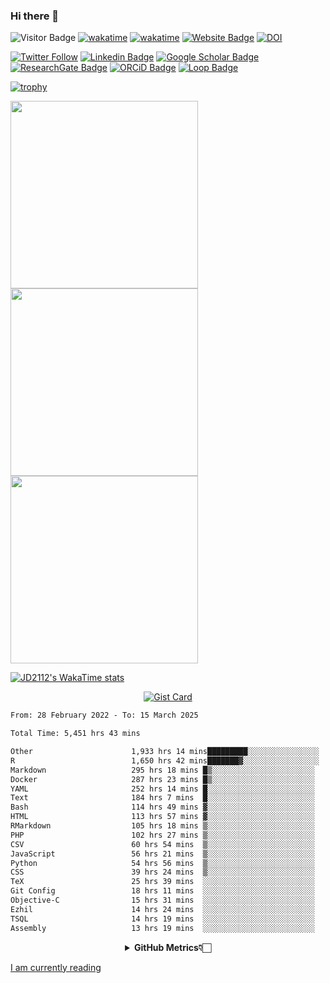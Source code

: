 ### Hi there 👋
![Visitor Badge](https://visitor-badge.laobi.icu/badge?page_id=JD2112.JD2112)
[![wakatime](https://github.com/JD2112/JD2112/actions/workflows/waka-readme.yml/badge.svg)](https://github.com/JD2112/JD2112/actions/workflows/waka-readme.yml)
[![wakatime](https://wakatime.com/badge/user/fe95275f-909a-4147-a45d-624981173898.svg)](https://wakatime.com/@fe95275f-909a-4147-a45d-624981173898)
[![Website Badge](https://img.shields.io/badge/website-informational?style=flat-square)](http://jyotirmoydas.netlify.app)
[![DOI](https://zenodo.org/badge/668165851.svg)](https://zenodo.org/doi/10.5281/zenodo.11104069)

[![Twitter Follow](https://img.shields.io/twitter/follow/jyotirmoy21?style=social)](https://twitter.com/jyotirmoy21)
[![Linkedin Badge](https://img.shields.io/badge/-jyotirmoy-blue?style=plastic&logo=Linkedin&logoColor=white&link=https://www.linkedin.com/in/dasjyotirmoy/)](https://www.linkedin.com/in/dasjyotirmoy/)
[![Google Scholar Badge](https://img.shields.io/badge/-jyotirmoy-blue?style=plastic&logo=GoogleScholar&logoColor=white&link=https://scholar.google.se/citations?user=IMBYOv8AAAAJ&hl=en)](https://scholar.google.se/citations?user=IMBYOv8AAAAJ&hl=en)
[![ResearchGate Badge](https://img.shields.io/badge/-jyotirmoy-cyan?style=plastic&logo=ResearchGate&logoColor=white&link=https://www.researchgate.net/profile/Jyotirmoy-Das-3)](https://www.researchgate.net/profile/Jyotirmoy-Das-3)
[![ORCiD Badge](https://img.shields.io/badge/-jyotirmoy-green?style=plastic&logo=orcid&logoColor=white&link=https://orcid.org/0000-0002-5649-4658)](https://orcid.org/0000-0002-5649-4658)
[![Loop Badge](https://img.shields.io/badge/-jyotirmoy-orange?style=plastic&logo=Loop&logoColor=white&link=https://loop.frontiersin.org/people/1519976/overview)](https://loop.frontiersin.org/people/1519976/overview)

[![trophy](https://github-profile-trophy.vercel.app/?username=JD2112)](https://github.com/ryo-ma/github-profile-trophy)

<a href="https://github.com/JD2112/github-readme-stats">
  <img height=300 align="center" src="https://github-readme-stats.vercel.app/api?username=JD2112&show=reviews,discussions_started,discussions_answered,prs_merged,prs_merged_percentage,&show_icons=true&theme=radical" />
</a>
<a href="https://github.com/JD2112/convoychat">
  <img height=300 align="center" src="https://github-readme-stats.vercel.app/api/top-langs/?username=JD2112&layout=pie&hide_progress=true&langs_count=10&card_width=320" />
</a>
<a href="https://github.com/JD2112/convoychat">
  <img height=300 align="center" src="https://github-readme-streak-stats.herokuapp.com/?user=JD2112&theme=vue-dark&hide_border=true" />
</a>

[![JD2112's WakaTime stats](https://github-readme-stats.vercel.app/api/wakatime?username=JD21&layout=compact&hide_progress=true&langs_count=20)](https://github.com/JD2112/github-readme-stats)

<div style="text-align:center;">
    
[![Gist Card](https://github-readme-stats.vercel.app/api/gist?id=39db8abd2ac2a0d394ca357210a3f0a5&show_owner=true)](https://gist.github.com/JD2112/39db8abd2ac2a0d394ca357210a3f0a5.js)

</div>

<!--
**JD2112/JD2112** is a ✨ _special_ ✨ repository because its `README.md` (this file) appears on your GitHub profile.

Here are some ideas to get you started:

- 🔭 I’m currently working on ...
- 🌱 I’m currently learning ...
- 👯 I’m looking to collaborate on ...
- 🤔 I’m looking for help with ...
- 💬 Ask me about ...
- 📫 How to reach me: ...
- 😄 Pronouns: ...
- ⚡ Fun fact: ...
![JD2112's Top Languages](https://github-readme-stats.vercel.app/api/top-langs/?username=JD2112&theme=vue-dark&show_icons=true&hide_border=true&layout=compact)
-->
<!--![JD2112's Stats](https://github-readme-stats.vercel.app/api?username=JD2112&theme=vue-dark&show_icons=true&hide_border=true&count_private=true)-->






<!--START_SECTION:waka-->

```txt
From: 28 February 2022 - To: 15 March 2025

Total Time: 5,451 hrs 43 mins

Other                      1,933 hrs 14 mins█████████░░░░░░░░░░░░░░░░   35.46 %
R                          1,650 hrs 42 mins███████▓░░░░░░░░░░░░░░░░░   30.28 %
Markdown                   295 hrs 18 mins █▒░░░░░░░░░░░░░░░░░░░░░░░   05.42 %
Docker                     287 hrs 23 mins █▒░░░░░░░░░░░░░░░░░░░░░░░   05.27 %
YAML                       252 hrs 14 mins █░░░░░░░░░░░░░░░░░░░░░░░░   04.63 %
Text                       184 hrs 7 mins  █░░░░░░░░░░░░░░░░░░░░░░░░   03.38 %
Bash                       114 hrs 49 mins ▓░░░░░░░░░░░░░░░░░░░░░░░░   02.11 %
HTML                       113 hrs 57 mins ▓░░░░░░░░░░░░░░░░░░░░░░░░   02.09 %
RMarkdown                  105 hrs 18 mins ▒░░░░░░░░░░░░░░░░░░░░░░░░   01.93 %
PHP                        102 hrs 27 mins ▒░░░░░░░░░░░░░░░░░░░░░░░░   01.88 %
CSV                        60 hrs 54 mins  ▒░░░░░░░░░░░░░░░░░░░░░░░░   01.12 %
JavaScript                 56 hrs 21 mins  ▒░░░░░░░░░░░░░░░░░░░░░░░░   01.03 %
Python                     54 hrs 56 mins  ▒░░░░░░░░░░░░░░░░░░░░░░░░   01.01 %
CSS                        39 hrs 24 mins  ▒░░░░░░░░░░░░░░░░░░░░░░░░   00.72 %
TeX                        25 hrs 39 mins  ░░░░░░░░░░░░░░░░░░░░░░░░░   00.47 %
Git Config                 18 hrs 11 mins  ░░░░░░░░░░░░░░░░░░░░░░░░░   00.33 %
Objective-C                15 hrs 31 mins  ░░░░░░░░░░░░░░░░░░░░░░░░░   00.28 %
Ezhil                      14 hrs 24 mins  ░░░░░░░░░░░░░░░░░░░░░░░░░   00.26 %
TSQL                       14 hrs 19 mins  ░░░░░░░░░░░░░░░░░░░░░░░░░   00.26 %
Assembly                   13 hrs 19 mins  ░░░░░░░░░░░░░░░░░░░░░░░░░   00.24 %
```

<!--END_SECTION:waka-->

<div align="center">
    <details>
        <summary><b>GitHub Metrics👇🏻</b></summary>
    <br>
        
[Get Details](https://metrics.lecoq.io/insights/JD2112)
    </details>
</div>

<a target="_blank" href="https://www.goodreads.com/user/show/21242415-jyotirmoy-das">I am currently reading</a>


